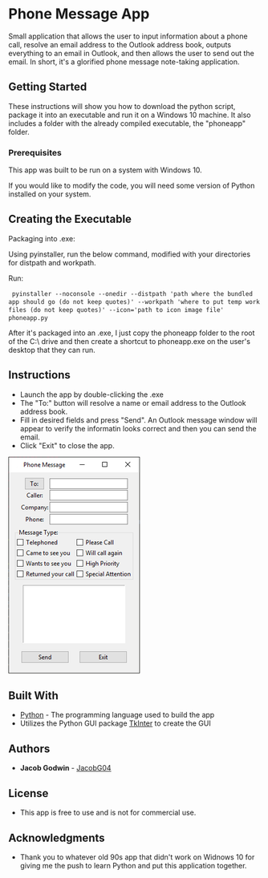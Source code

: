 # Phone Message App

Small application that allows the user to input information about a phone call, resolve an email address to the Outlook address book, outputs everything to an email in Outlook, and then allows the user to send out the email. In short, it's a glorified phone message note-taking application.

## Getting Started

These instructions will show you how to download the python script, package it into an executable and run it on a Windows 10 machine. It also includes a folder with the already compiled executable, the "phoneapp" folder.

### Prerequisites

This app was built to be run on a system with Windows 10.

If you would like to modify the code, you will need some version of Python installed on your system.

## Creating the Executable

Packaging into .exe:

Using pyinstaller, run the below command, modified with your directories for distpath and workpath.

Run:
```
 pyinstaller --noconsole --onedir --distpath 'path where the bundled app should go (do not keep quotes)' --workpath 'where to put temp work files (do not keep quotes)' --icon='path to icon image file' phoneapp.py
```
After it's packaged into an .exe, I just copy the phoneapp folder to the root of the C:\ drive and then create a shortcut to phoneapp.exe on the user's desktop that they can run.

## Instructions

* Launch the app by double-clicking the .exe
* The "To:" button will resolve a name or email address to the Outlook address book.
* Fill in desired fields and press "Send". An Outlook message window will appear to verify the informatin looks correct and then you can send the email.
* Click "Exit" to close the app.

![Screenshot of the app](https://github.com/JacobG04/phone_message/blob/master/images/phone_message_screencap.PNG)

## Built With

* [Python](https://www.python.org/downloads/) - The programming language used to build the app
* Utilizes the Python GUI package [TkInter](https://wiki.python.org/moin/TkInter) to create the GUI

## Authors

* **Jacob Godwin** - [JacobG04](https://github.com/JacobG04)

## License

* This app is free to use and is not for commercial use.

## Acknowledgments

* Thank you to whatever old 90s app that didn't work on Widnows 10 for giving me the push to learn Python and put this application together.
